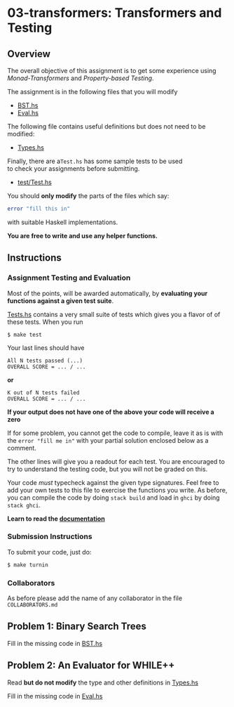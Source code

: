 # 03-transformers: Transformers and Testing

## Overview

The overall objective of this assignment is to get some 
experience using *Monad-Transformers* and *Property-based Testing*. 

The assignment is in the following files that you will modify

- [BST.hs](/src/CSE230/BST.hs)
- [Eval.hs](/src/CSE230/WhilePlus/Eval.hs)

The following file contains useful definitions but does not need to be modified:

- [Types.hs](/src/CSE230/Types.hs)

Finally, there are a`Test.hs` has some sample tests to be used  
to check your assignments before submitting.

- [test/Test.hs](/test/Test.hs)

You should **only modify** the parts of the files which say:

```haskell
error "fill this in"
```

with suitable Haskell implementations. 

**You are free to write and use any helper functions.**

## Instructions

### Assignment Testing and Evaluation

Most of the points, will be awarded automatically, by
**evaluating your functions against a given test suite**.

[Tests.hs](/tests/Test.hs) contains a very small suite
of tests which gives you a flavor of of these tests.
When you run

```shell
$ make test
```

Your last lines should have

```
All N tests passed (...)
OVERALL SCORE = ... / ...
```

**or**

```
K out of N tests failed
OVERALL SCORE = ... / ...
```

**If your output does not have one of the above your code will receive a zero**

If for some problem, you cannot get the code to compile,
leave it as is with the `error "fill me in"` with your 
partial solution enclosed below as a comment.

The other lines will give you a readout for each test.
You are encouraged to try to understand the testing code,
but you will not be graded on this.

Your code *must* typecheck against the given type signatures.
Feel free to add your own tests to this file to exercise the
functions you write. As before, you can compile the code by
doing `stack build` and load in `ghci` by doing `stack ghci`.

**Learn to read the [documentation](http://hackage.haskell.org)**

### Submission Instructions

To submit your code, just do:

```bash
$ make turnin
```
### Collaborators

As before please add the name of any collaborator in the file `COLLABORATORS.md`

## Problem 1: Binary Search Trees

Fill in the missing code in [BST.hs](/src/CSE230/BST.hs)

## Problem 2: An Evaluator for WHILE++

Read **but do not modify** the type and other definitions in [Types.hs](/src/CSE230/WhilePlus/Types.hs)

Fill in the missing code in [Eval.hs](/src/CSE230/WhilePlus/Eval.hs)
